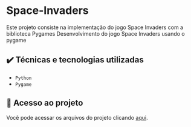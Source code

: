 # Space-Invaders

Este projeto consiste  na implementação do jogo Space Invaders com a biblioteca Pygames
Desenvolvimento do jogo Space Invaders usando o pygame

## ✔️ Técnicas e tecnologias utilizadas

- ``Python``
- ``Pygame``

## 📁 Acesso ao projeto
Você pode acessar os arquivos do projeto clicando [aqui](https://github.com/SamuelLima0610/API-REST-Jogo-Trimemoria).
